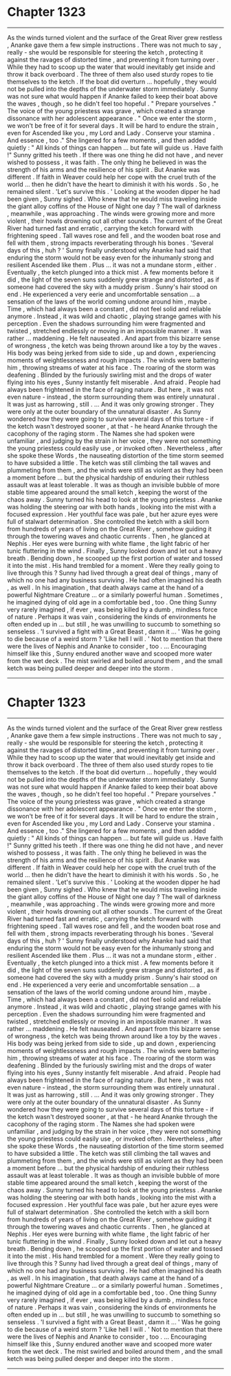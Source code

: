 
# Chapter 1323


---

As the winds turned violent and the surface of the Great River grew restless , Ananke gave them a few simple instructions . There was not much to say , really - she would be responsible for steering the ketch , protecting it against the ravages of distorted time , and preventing it from turning over . While they had to scoop up the water that would inevitably get inside and throw it back overboard .
The three of them also used sturdy ropes to tie themselves to the ketch . If the boat did overturn ... hopefully , they would not be pulled into the depths of the underwater storm immediately .
Sunny was not sure what would happen if Ananke failed to keep their boat above the waves , though , so he didn't feel too hopeful .
" Prepare yourselves ."
The voice of the young priestess was grave , which created a strange dissonance with her adolescent appearance .
" Once we enter the storm , we won't be free of it for several days . It will be hard to endure the strain , even for Ascended like you , my Lord and Lady . Conserve your stamina . And essence , too ."
She lingered for a few moments , and then added quietly :
" All kinds of things can happen ... but fate will guide us . Have faith !"
Sunny gritted his teeth .
If there was one thing he did not have , and never wished to possess , it was faith . The only thing he believed in was the strength of his arms and the resilience of his spirit . But Ananke was different . If faith in Weaver could help her cope with the cruel truth of the world ... then he didn't have the heart to diminish it with his words .
So , he remained silent .
'Let's survive this . '
Looking at the wooden dipper he had been given , Sunny sighed .
Who knew that he would miss traveling inside the giant alloy coffins of the House of Night one day ?
The wall of darkness , meanwhile , was approaching .
The winds were growing more and more violent , their howls drowning out all other sounds . The current of the Great River had turned fast and erratic , carrying the ketch forward with frightening speed . Tall waves rose and fell , and the wooden boat rose and fell with them , strong impacts reverberating through his bones .
'Several days of this , huh ? '
Sunny finally understood why Ananke had said that enduring the storm would not be easy even for the inhumanly strong and resilient Ascended like them .
Plus ... it was not a mundane storm , either .
Eventually , the ketch plunged into a thick mist . A few moments before it did , the light of the seven suns suddenly grew strange and distorted , as if someone had covered the sky with a muddy prism .
Sunny's hair stood on end . He experienced a very eerie and uncomfortable sensation ... a sensation of the laws of the world coming undone around him , maybe . Time , which had always been a constant , did not feel solid and reliable anymore .
Instead , it was wild and chaotic , playing strange games with his perception . Even the shadows surrounding him were fragmented and twisted , stretched endlessly or moving in an impossible manner .
It was rather ... maddening . He felt nauseated .
And apart from this bizarre sense of wrongness , the ketch was being thrown around like a toy by the waves . His body was being jerked from side to side , up and down , experiencing moments of weightlessness and rough impacts . The winds were battering him , throwing streams of water at his face .
The roaring of the storm was deafening .
Blinded by the furiously swirling mist and the drops of water flying into his eyes , Sunny instantly felt miserable .
And afraid .
People had always been frightened in the face of raging nature . But here , it was not even nature - instead , the storm surrounding them was entirely unnatural .
It was just as harrowing , still .
... And it was only growing stronger . They were only at the outer boundary of the unnatural disaster .
As Sunny wondered how they were going to survive several days of this torture - if the ketch wasn't destroyed sooner , at that - he heard Ananke through the cacophony of the raging storm . The Names she had spoken were unfamiliar , and judging by the strain in her voice , they were not something the young priestess could easily use , or invoked often .
Nevertheless , after she spoke these Words , the nauseating distortion of the time storm seemed to have subsided a little . The ketch was still climbing the tall waves and plummeting from them , and the winds were still as violent as they had been a moment before ... but the physical hardship of enduring their ruthless assault was at least tolerable .
It was as though an invisible bubble of more stable time appeared around the small ketch , keeping the worst of the chaos away .
Sunny turned his head to look at the young priestess .
Ananke was holding the steering oar with both hands , looking into the mist with a focused expression . Her youthful face was pale , but her azure eyes were full of stalwart determination . She controlled the ketch with a skill born from hundreds of years of living on the Great River , somehow guiding it through the towering waves and chaotic currents .
Then , he glanced at Nephis .
Her eyes were burning with white flame , the light fabric of her tunic fluttering in the wind .
Finally , Sunny looked down and let out a heavy breath .
Bending down , he scooped up the first portion of water and tossed it into the mist .
His hand trembled for a moment .
Were they really going to live through this ?
Sunny had lived through a great deal of things , many of which no one had any business surviving . He had often imagined his death , as well .
In his imagination , that death always came at the hand of a powerful Nightmare Creature ... or a similarly powerful human . Sometimes , he imagined dying of old age in a comfortable bed , too .
One thing Sunny very rarely imagined , if ever , was being killed by a dumb , mindless force of nature . Perhaps it was vain , considering the kinds of environments he often ended up in ... but still , he was unwilling to succumb to something so senseless .
'I survived a fight with a Great Beast , damn it ... '
Was he going to die because of a weird storm ?
'Like hell I will . '
Not to mention that there were the lives of Nephis and Ananke to consider , too .
... Encouraging himself like this , Sunny endured another wave and scooped more water from the wet deck .
The mist swirled and boiled around them , and the small ketch was being pulled deeper and deeper into the storm .

---


# Chapter 1323


---

As the winds turned violent and the surface of the Great River grew restless , Ananke gave them a few simple instructions . There was not much to say , really - she would be responsible for steering the ketch , protecting it against the ravages of distorted time , and preventing it from turning over . While they had to scoop up the water that would inevitably get inside and throw it back overboard .
The three of them also used sturdy ropes to tie themselves to the ketch . If the boat did overturn ... hopefully , they would not be pulled into the depths of the underwater storm immediately .
Sunny was not sure what would happen if Ananke failed to keep their boat above the waves , though , so he didn't feel too hopeful .
" Prepare yourselves ."
The voice of the young priestess was grave , which created a strange dissonance with her adolescent appearance .
" Once we enter the storm , we won't be free of it for several days . It will be hard to endure the strain , even for Ascended like you , my Lord and Lady . Conserve your stamina . And essence , too ."
She lingered for a few moments , and then added quietly :
" All kinds of things can happen ... but fate will guide us . Have faith !"
Sunny gritted his teeth .
If there was one thing he did not have , and never wished to possess , it was faith . The only thing he believed in was the strength of his arms and the resilience of his spirit . But Ananke was different . If faith in Weaver could help her cope with the cruel truth of the world ... then he didn't have the heart to diminish it with his words .
So , he remained silent .
'Let's survive this . '
Looking at the wooden dipper he had been given , Sunny sighed .
Who knew that he would miss traveling inside the giant alloy coffins of the House of Night one day ?
The wall of darkness , meanwhile , was approaching .
The winds were growing more and more violent , their howls drowning out all other sounds . The current of the Great River had turned fast and erratic , carrying the ketch forward with frightening speed . Tall waves rose and fell , and the wooden boat rose and fell with them , strong impacts reverberating through his bones .
'Several days of this , huh ? '
Sunny finally understood why Ananke had said that enduring the storm would not be easy even for the inhumanly strong and resilient Ascended like them .
Plus ... it was not a mundane storm , either .
Eventually , the ketch plunged into a thick mist . A few moments before it did , the light of the seven suns suddenly grew strange and distorted , as if someone had covered the sky with a muddy prism .
Sunny's hair stood on end . He experienced a very eerie and uncomfortable sensation ... a sensation of the laws of the world coming undone around him , maybe . Time , which had always been a constant , did not feel solid and reliable anymore .
Instead , it was wild and chaotic , playing strange games with his perception . Even the shadows surrounding him were fragmented and twisted , stretched endlessly or moving in an impossible manner .
It was rather ... maddening . He felt nauseated .
And apart from this bizarre sense of wrongness , the ketch was being thrown around like a toy by the waves . His body was being jerked from side to side , up and down , experiencing moments of weightlessness and rough impacts . The winds were battering him , throwing streams of water at his face .
The roaring of the storm was deafening .
Blinded by the furiously swirling mist and the drops of water flying into his eyes , Sunny instantly felt miserable .
And afraid .
People had always been frightened in the face of raging nature . But here , it was not even nature - instead , the storm surrounding them was entirely unnatural .
It was just as harrowing , still .
... And it was only growing stronger . They were only at the outer boundary of the unnatural disaster .
As Sunny wondered how they were going to survive several days of this torture - if the ketch wasn't destroyed sooner , at that - he heard Ananke through the cacophony of the raging storm . The Names she had spoken were unfamiliar , and judging by the strain in her voice , they were not something the young priestess could easily use , or invoked often .
Nevertheless , after she spoke these Words , the nauseating distortion of the time storm seemed to have subsided a little . The ketch was still climbing the tall waves and plummeting from them , and the winds were still as violent as they had been a moment before ... but the physical hardship of enduring their ruthless assault was at least tolerable .
It was as though an invisible bubble of more stable time appeared around the small ketch , keeping the worst of the chaos away .
Sunny turned his head to look at the young priestess .
Ananke was holding the steering oar with both hands , looking into the mist with a focused expression . Her youthful face was pale , but her azure eyes were full of stalwart determination . She controlled the ketch with a skill born from hundreds of years of living on the Great River , somehow guiding it through the towering waves and chaotic currents .
Then , he glanced at Nephis .
Her eyes were burning with white flame , the light fabric of her tunic fluttering in the wind .
Finally , Sunny looked down and let out a heavy breath .
Bending down , he scooped up the first portion of water and tossed it into the mist .
His hand trembled for a moment .
Were they really going to live through this ?
Sunny had lived through a great deal of things , many of which no one had any business surviving . He had often imagined his death , as well .
In his imagination , that death always came at the hand of a powerful Nightmare Creature ... or a similarly powerful human . Sometimes , he imagined dying of old age in a comfortable bed , too .
One thing Sunny very rarely imagined , if ever , was being killed by a dumb , mindless force of nature . Perhaps it was vain , considering the kinds of environments he often ended up in ... but still , he was unwilling to succumb to something so senseless .
'I survived a fight with a Great Beast , damn it ... '
Was he going to die because of a weird storm ?
'Like hell I will . '
Not to mention that there were the lives of Nephis and Ananke to consider , too .
... Encouraging himself like this , Sunny endured another wave and scooped more water from the wet deck .
The mist swirled and boiled around them , and the small ketch was being pulled deeper and deeper into the storm .

---

